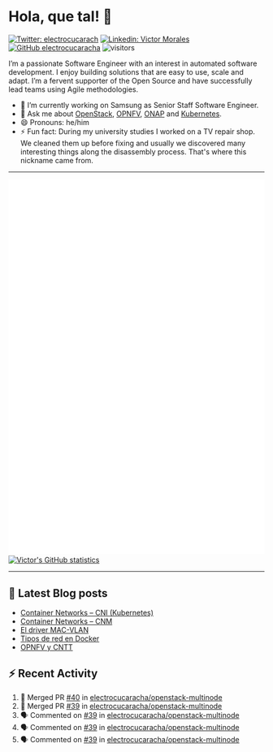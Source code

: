 # Hola, que tal! 👋

[![Twitter: electrocucarach](https://img.shields.io/twitter/follow/electrocucarach?style=social)](https://twitter.com/electrocucarach)
[![Linkedin: Victor Morales](https://img.shields.io/badge/-VictorMorales-blue?style=flat-square&logo=Linkedin&logoColor=white&link=https://www.linkedin.com/in/electrocucaracha/)](https://www.linkedin.com/in/electrocucaracha/)
[![GitHub electrocucaracha](https://img.shields.io/github/followers/electrocucaracha?label=follow&style=social)](https://github.com/electrocucaracha)
![visitors](https://visitor-badge.glitch.me/badge?page_id=electrocucaracha.electrocucaracha)

I’m a passionate Software Engineer with an interest in automated
software development. I enjoy building solutions that are easy to use,
scale and adapt. I’m a fervent supporter of the Open Source and have
successfully lead teams using Agile methodologies.

- 🔭 I’m currently working on Samsung as Senior Staff Software
Engineer.
- 💬 Ask me about [OpenStack](https://www.openstack.org/),
[OPNFV](https://www.opnfv.org/), [ONAP](https://www.onap.org/) and
[Kubernetes](https://kubernetes.io/).
- 😄 Pronouns: he/him
- ⚡ Fun fact: During my university studies I worked on a TV repair
shop. We cleaned them up before fixing and usually we discovered many
interesting things along the disassembly process. That's where this
nickname came from.

---

![Metrics](https://github.com/electrocucaracha/electrocucaracha/blob/master/github-metrics.svg)
[![Victor's GitHub statistics](https://github-readme-stats.vercel.app/api?username=electrocucaracha)](https://github.com/anuraghazra/github-readme-stats#github-stats-card)

---

## 📘 Latest Blog posts

<!-- BLOG-POST-LIST:START -->
- [Container Networks – CNI &lpar;Kubernetes&rpar;](https://electrocucaracha.com/2021/07/05/container-networks-cni/)
- [Container Networks – CNM](https://electrocucaracha.com/2020/08/28/container-network-model/)
- [El driver MAC-VLAN](https://electrocucaracha.com/2020/07/01/el-driver-mac-vlan/)
- [Tipos de red en Docker](https://electrocucaracha.com/2020/06/13/tipos-de-red-en-docker/)
- [OPNFV y CNTT](https://electrocucaracha.com/2020/05/29/opnfv-y-cntt/)
<!-- BLOG-POST-LIST:END -->

## :zap: Recent Activity

<!--START_SECTION:activity-->
1. 🎉 Merged PR [#40](https://github.com/electrocucaracha/openstack-multinode/pull/40) in [electrocucaracha/openstack-multinode](https://github.com/electrocucaracha/openstack-multinode)
2. 🎉 Merged PR [#39](https://github.com/electrocucaracha/openstack-multinode/pull/39) in [electrocucaracha/openstack-multinode](https://github.com/electrocucaracha/openstack-multinode)
3. 🗣 Commented on [#39](https://github.com/electrocucaracha/openstack-multinode/issues/39) in [electrocucaracha/openstack-multinode](https://github.com/electrocucaracha/openstack-multinode)
4. 🗣 Commented on [#39](https://github.com/electrocucaracha/openstack-multinode/issues/39) in [electrocucaracha/openstack-multinode](https://github.com/electrocucaracha/openstack-multinode)
5. 🗣 Commented on [#39](https://github.com/electrocucaracha/openstack-multinode/issues/39) in [electrocucaracha/openstack-multinode](https://github.com/electrocucaracha/openstack-multinode)
<!--END_SECTION:activity-->

